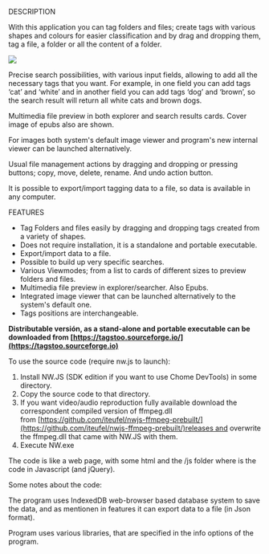 DESCRIPTION

With this application you can tag folders and files; create tags with various shapes and colours for easier classification and by drag and dropping them, tag a file, a folder or all the content of a folder.

![](https://tagstoo.sourceforge.io/demoimage1lq.png)

Precise search possibilities, with various input fields, allowing to add all the necessary tags that you want. For example, in one field you can add tags ‘cat’ and ‘white’ and in another field you can add tags ‘dog’ and ‘brown’, so the search result will return all white cats and brown dogs.

Multimedia file preview in both explorer and search results cards. Cover image of epubs also are shown.

For images both system's default image viewer and program's new internal viewer can be launched alternatively.

Usual file management actions by dragging and dropping or pressing buttons; copy, move, delete, rename. And undo action button.

It is possible to export/import tagging data to a file, so data is available in any computer.

FEATURES

- Tag Folders and files easily by dragging and dropping tags created from a variety of shapes.
- Does not require installation, it is a standalone and portable executable.
- Export/import data to a file.
- Possible to build up very specific searches.
- Various Viewmodes; from a list to cards of different sizes to preview folders and files.
- Multimedia file preview in explorer/searcher. Also Epubs.
- Integrated image viewer that can be launched alternatively to the system's default one.
- Tags positions are interchangeable.


**Distributable versión, as a stand-alone and portable executable can be downloaded from [https://tagstoo.sourceforge.io/](https://tagstoo.sourceforge.io)**

To use the source code (require nw.js to launch):

1. Install NW.JS (SDK edition if you want to use Chome DevTools) in some directory.
2. Copy the source code to that directory.
3. If you want video/audio reproduction fully available download the correspondent compiled version of ffmpeg.dll from [https://github.com/iteufel/nwjs-ffmpeg-prebuilt/](https://github.com/iteufel/nwjs-ffmpeg-prebuilt/)releases and overwrite the ffmpeg.dll that came with NW.JS with them.
4. Execute NW.exe

The code is like a web page, with some html and the /js folder where is the code in Javascript (and jQuery).

Some notes about the code:

The program uses IndexedDB web-browser based database system to save the data, and as mentionen in features it can export data to a file (in Json format).

Program uses various libraries, that are specified in the info options of the program.
